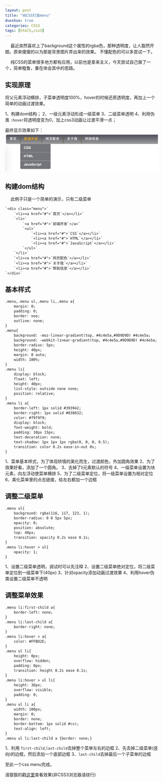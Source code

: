 ```yaml
---
layout: post
title: "纯CSS打造menu"
duoshuo: true
categories: CSS3
tags: [html5,css3]
---
```

&emsp;
最近突然喜欢上了background这个属性的rgba色，那种透明度，让人豁然开朗。原来傻傻的以为那是背景图片弄出来的效果。
不懂配色的可以多尝试一下。

&emsp;
纯CSS的菜单很多地方都有应用，以前也是拿来主义，今天尝试自己做了一个，简单粗鲁，重在体会其中的思路。

<!-- more -->

## 实现原理

将父元素浮动横排，子菜单透明度100%，hover的时候还原透明度，再加上一个简单的动画过渡效果。

1、构建dom结构；
2、一级元素浮动形成一级菜单
3、二级菜单透明
4、利用伪类 `:hover`将透明度变为0，加上css3动画让过渡平滑一点；

最终显示效果如下：
![css菜单效果](/static/images/20150109001.png)

## 构建dom结构

&emsp;
此例子只是一个简单的演示，只有二级菜单

    `<div class="menu">`
		`<li><a href="#">`首页`</a></li>`
		`<li>`
			`<a href="#">`前端开发`</a>`
			`<ul>`
				`<li><a href="#">`CSS`</a></li>`
				`<li><a href="#">`HTML`</a></li>`
				`<li><a href="#">`JavaScript`</a></li>`
			`</ul>`
		`</li>`
		`<li><a href="#">`网页配色`</a></li>`
		`<li><a href="#">`关于我`</a></li>`
		`<li><a href="#">`帮助信息`</a></li>`
	`</div>`

## 基本样式

    .menu,.menu ul,.menu li,.menu a{
		margin: 0;
		padding: 0;
		border: noe;
		outline: none;
	}
	.menu{
		background: -moz-linear-gradient(top, #4c4e5a,#9D9D9D) #4c4e5a;
		background: -webkit-linear-gradient(top, #4c4e5a,#9D9D9D) #4c4e5a;
		border-radius: 5px;
		height: 40px;
		margin: 0 auto;
		width: 100%;
	}
	.menu li{
		display: block;
	    float: left;
	    height: 40px;
	    list-style: outside none none;
	    position: relative;
	}
	.menu li a{
		border-left: 1px solid #393942;
	    border-right: 1px solid #838832;
	    color: #f9f9f9;
	    display: block;
	    font-weight: bold;
	    padding: 10px 15px;
	    text-decoration: none;
	    text-shadow: 1px 1px 1px rgba(0, 0, 0, 0.5);
	    transition: color 0.2s ease-in-out 0s;
	}

1、菜单基本样式，为了体现矫情的美化而生，过渡颜色，外加圆角效果
2、为了效果好看，添加了一个圆角。
3、去掉了li元素默认的符号
4、一级菜单设置为块元素，向左浮动使菜单横排
5、为了二级菜单定位，将一级菜单设置为相对定位
6、美化菜单里的点击链接，给左右都加一个边框

## 调整二级菜单

    .menu ul{
		background: rgba(116, 117, 123, 1);
	    border-radius: 0 0 5px 5px;
	    opacity: 0;
	    position: absolute;
	    top: 40px;
	    transition: opacity 0.2s ease 0.1s;
	}
	.menu li:hover > ul{
		opacity: 1;
	}

1、设置二级菜单透明，调试时可以先注释
2、设置二级菜单绝对定位，将二级菜单定位到一级菜单下(40px)
3、针对opacity添加动画过渡效果
4、利用hover伪类设置二级菜单不透明

## 调整菜单效果

    .menu li:first-child a{
		border-left: none;
	}
	.menu li:last-child a{
		border-right: none;
	}
	.menu li:hover > a{
		color: #FFBD2E;
	}
	.menu ul li{
		height: 0px;
		overflow: hidden;
		padding: 0px;
		transition: height 0.2s ease 0.1s;
	}
	.menu li:hover > ul li{
		height: 36px;
		overflow: visible;
		padding: 0;
	}
	.menu ul li a{
		width: 100px;
		margin: 0;
		border: none;
		border-bottom: 1px solid #ccc;
		text-align: left;
	}
	.menu ul li:last-child a {border: none;}

1、利用 `first-child`,`last-child`去掉整个菜单左右的边框
2、先去掉二级菜单(竖向)的边框，然后添加一个底部边框
3、`last-child`去掉最后一个子菜单的边框

至此一个css menu完成。

请狠狠的戳[这里](/demo/menu.html)查看效果(非CSS3浏览器请绕行)

&emsp;
